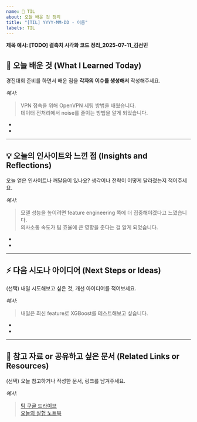 ```yaml
---
name: 📝 TIL
about: 오늘 배운 것 정리
title: "[TIL] YYYY-MM-DD - 이름"
labels: TIL
---
```


**제목 예시: [TODO] 결측치 시각화 코드 정리_2025-07-11_김선민**


## 📌 오늘 배운 것 (What I Learned Today)
경진대회 준비를 하면서 배운 점을 **각자의 이슈를 생성해서** 작성해주세요.

_예시:_  
> VPN 접속을 위해 OpenVPN 세팅 방법을 배웠습니다.  
> 데이터 전처리에서 noise를 줄이는 방법을 알게 되었습니다.

-
-


---

## 💡 오늘의 인사이트와 느낀 점 (Insights and Reflections)
오늘 얻은 인사이트나 깨달음이 있나요?  생각이나 전략이 어떻게 달라졌는지 적어주세요.

_예시:_  
> 모델 성능을 높이려면 feature engineering 쪽에 더 집중해야겠다고 느꼈습니다.  
> 의사소통 속도가 팀 효율에 큰 영향을 준다는 걸 알게 되었습니다.

-
-


---

## ⚡ 다음 시도나 아이디어 (Next Steps or Ideas)
(선택) 내일 시도해보고 싶은 것, 개선 아이디어를 적어보세요.

_예시:_  
> 내일은 최신 feature로 XGBoost를 테스트해보고 싶습니다.  

-
-

---

## 🔗 참고 자료 or 공유하고 싶은 문서 (Related Links or Resources)
(선택) 오늘 참고하거나 작성한 문서, 링크를 남겨주세요.

_예시:_  
> [팀 구글 드라이브](https://example.com)  
> [오늘의 실험 노트북](https://example.com)
